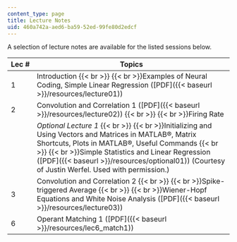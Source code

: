 ```yaml
---
content_type: page
title: Lecture Notes
uid: 460a742a-aed6-ba59-52ed-99fe80d2edcf
---
```


A selection of lecture notes are available for the listed sessions below.

| Lec # | Topics |
| --- | --- |
| 1 | Introduction  {{< br >}}  {{< br >}}Examples of Neural Coding, Simple Linear Regression ([PDF]({{< baseurl >}}/resources/lecture01)) |
| 2 | Convolution and Correlation 1 ([PDF]({{< baseurl >}}/resources/lecture02))  {{< br >}}  {{< br >}}Firing Rate |
| &nbsp; | _Optional Lecture 1_  {{< br >}}  {{< br >}}Initializing and Using Vectors and Matrices in MATLAB®, Matrix Shortcuts, Plots in MATLAB®, Useful Commands  {{< br >}}  {{< br >}}Simple Statistics and Linear Regression ([PDF]({{< baseurl >}}/resources/optional01)) (Courtesy of Justin Werfel. Used with permission.) |
| 3 | Convolution and Correlation 2  {{< br >}}  {{< br >}}Spike-triggered Average  {{< br >}}  {{< br >}}Wiener-Hopf Equations and White Noise Analysis ([PDF]({{< baseurl >}}/resources/lecture03)) |
| 6 | Operant Matching 1 ([PDF]({{< baseurl >}}/resources/lec6_match1))